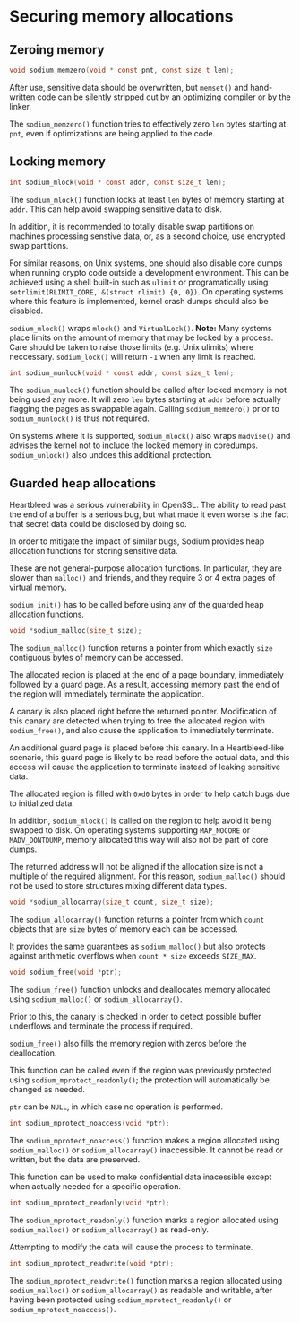 # Securing memory allocations

## Zeroing memory

```c
void sodium_memzero(void * const pnt, const size_t len);
```

After use, sensitive data should be overwritten, but `memset()` and hand-written code can be silently stripped out by an optimizing compiler or by the linker.

The `sodium_memzero()` function tries to effectively zero `len` bytes starting at `pnt`, even if optimizations are being applied to the code.

## Locking memory

```c
int sodium_mlock(void * const addr, const size_t len);
```

The `sodium_mlock()` function locks at least `len` bytes of memory starting at `addr`. This can help avoid swapping sensitive data to disk.

In addition, it is recommended to totally disable swap partitions on machines processing senstive data, or, as a second choice, use encrypted swap partitions.

For similar reasons, on Unix systems, one should also disable core dumps when running crypto code outside a development environment. This can be achieved using a shell built-in such as `ulimit` or programatically using `setrlimit(RLIMIT_CORE, &(struct rlimit) {0, 0})`.
On operating systems where this feature is implemented, kernel crash dumps should also be disabled.

`sodium_mlock()` wraps `mlock()` and `VirtualLock()`. **Note:** Many systems place limits on the amount of memory that may be locked by a process. Care should be taken to raise those limits (e.g. Unix ulimits) where neccessary. `sodium_lock()` will return `-1` when any limit is reached.

```c
int sodium_munlock(void * const addr, const size_t len);
```

The `sodium_munlock()` function should be called after locked memory is not being used any more.
It will zero `len` bytes starting at `addr` before actually flagging the pages as swappable again. Calling `sodium_memzero()` prior to `sodium_munlock()` is thus not required.

On systems where it is supported, `sodium_mlock()` also wraps `madvise()` and advises the kernel not to include the locked memory in coredumps. `sodium_unlock()` also undoes this additional protection.

## Guarded heap allocations

Heartbleed was a serious vulnerability in OpenSSL. The ability to read past the end of a buffer is a serious bug, but what made it even worse is the fact that secret data could be disclosed by doing so.

In order to mitigate the impact of similar bugs, Sodium provides heap allocation functions for storing sensitive data.

These are not general-purpose allocation functions. In particular, they are slower than `malloc()` and friends, and they require 3 or 4 extra pages of virtual memory.

`sodium_init()` has to be called before using any of the guarded heap allocation functions.

```c
void *sodium_malloc(size_t size);
```

The `sodium_malloc()` function returns a pointer from which exactly `size` contiguous bytes of memory can be accessed.

The allocated region is placed at the end of a page boundary, immediately followed by a guard page. As a result, accessing memory past the end of the region will immediately terminate the application.

A canary is also placed right before the returned pointer. Modification of this canary are detected when trying to free the allocated region with `sodium_free()`, and also cause the application to immediately terminate.

An additional guard page is placed before this canary. In a Heartbleed-like scenario, this guard page is likely to be read before the actual data, and this access will cause the application to terminate instead of leaking sensitive data.

The allocated region is filled with `0xd0` bytes in order to help catch bugs due to initialized data.

In addition, `sodium_mlock()` is called on the region to help avoid it being swapped to disk. On operating systems supporting `MAP_NOCORE` or `MADV_DONTDUMP`, memory allocated this way will also not be part of core dumps.

The returned address will not be aligned if the allocation size is not a multiple of the required alignment. For this reason, `sodium_malloc()` should not be used to store structures mixing different data types.

```c
void *sodium_allocarray(size_t count, size_t size);
```

The `sodium_allocarray()` function returns a pointer from which `count` objects that are `size` bytes of memory each can be accessed.

It provides the same guarantees as `sodium_malloc()` but also protects against arithmetic overflows when `count * size` exceeds `SIZE_MAX`.

```c
void sodium_free(void *ptr);
```

The `sodium_free()` function unlocks and deallocates memory allocated using `sodium_malloc()` or `sodium_allocarray()`.

Prior to this, the canary is checked in order to detect possible buffer underflows and terminate the process if required.

`sodium_free()` also fills the memory region with zeros before the deallocation.

This function can be called even if the region was previously protected using `sodium_mprotect_readonly()`; the protection will automatically be changed as needed.

`ptr` can be `NULL`, in which case no operation is performed.

```c
int sodium_mprotect_noaccess(void *ptr);
```

The `sodium_mprotect_noaccess()` function makes a region allocated using `sodium_malloc()` or `sodium_allocarray()` inaccessible. It cannot be read or written, but the data are preserved.

This function can be used to make confidential data inacessible except when actually needed for a specific operation.

```c
int sodium_mprotect_readonly(void *ptr);
```

The `sodium_mprotect_readonly()` function marks a region allocated using `sodium_malloc()` or `sodium_allocarray()` as read-only.

Attempting to modify the data will cause the process to terminate.

```c
int sodium_mprotect_readwrite(void *ptr);
```

The `sodium_mprotect_readwrite()` function marks a region allocated using `sodium_malloc()` or `sodium_allocarray()` as readable and writable, after having been protected using `sodium_mprotect_readonly()` or `sodium_mprotect_noaccess()`.
